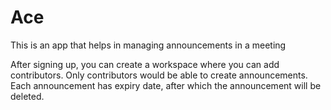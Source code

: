 # Ace
This is an app that helps in managing announcements in a meeting

After signing up, you can create a workspace where you can add contributors. Only contributors would be able to create announcements.
Each announcement has expiry date, after which the announcement will be deleted.
